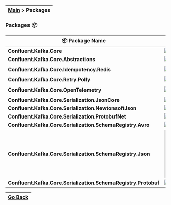 | [Main](/README.md) > Packages |
|-------------------------------|

### Packages :package:

| :package: Package Name                                         | :1234: Version                                                                                                                                                                                           | :arrow_down: Downloads                                                                                                                                                                                      |
|----------------------------------------------------------------|----------------------------------------------------------------------------------------------------------------------------------------------------------------------------------------------------------|-------------------------------------------------------------------------------------------------------------------------------------------------------------------------------------------------------------|
| **Confluent.Kafka.Core**                                       | [![NuGet Version](https://img.shields.io/nuget/v/Confluent.Kafka.Core)](https://www.nuget.org/packages/Confluent.Kafka.Core)                                                                             | [![NuGet Downloads](https://img.shields.io/nuget/dt/Confluent.Kafka.Core)](https://www.nuget.org/packages/Confluent.Kafka.Core)                                                                             |
| **Confluent.Kafka.Core.Abstractions**                          | [![NuGet Version](https://img.shields.io/nuget/v/Confluent.Kafka.Core.Abstractions)](https://www.nuget.org/packages/Confluent.Kafka.Core.Abstractions)                                                   | [![NuGet Downloads](https://img.shields.io/nuget/dt/Confluent.Kafka.Core.Abstractions)](https://www.nuget.org/packages/Confluent.Kafka.Core.Abstractions)                                                   |
|                                                                |                                                                                                                                                                                                          |                                                                                                                                                                                                             |
| **Confluent.Kafka.Core.Idempotency.Redis**                     | [![NuGet Version](https://img.shields.io/nuget/v/Confluent.Kafka.Core.Idempotency.Redis)](https://www.nuget.org/packages/Confluent.Kafka.Core.Idempotency.Redis)                                         | [![NuGet Downloads](https://img.shields.io/nuget/dt/Confluent.Kafka.Core.Idempotency.Redis)](https://www.nuget.org/packages/Confluent.Kafka.Core.Idempotency.Redis)                                         |
|                                                                |                                                                                                                                                                                                          |                                                                                                                                                                                                             |
| **Confluent.Kafka.Core.Retry.Polly**                           | [![NuGet Version](https://img.shields.io/nuget/v/Confluent.Kafka.Core.Retry.Polly)](https://www.nuget.org/packages/Confluent.Kafka.Core.Retry.Polly)                                                     | [![NuGet Downloads](https://img.shields.io/nuget/dt/Confluent.Kafka.Core.Retry.Polly)](https://www.nuget.org/packages/Confluent.Kafka.Core.Retry.Polly)                                                     |
|                                                                |                                                                                                                                                                                                          |                                                                                                                                                                                                             |
| **Confluent.Kafka.Core.OpenTelemetry**                         | [![NuGet Version](https://img.shields.io/nuget/v/Confluent.Kafka.Core.OpenTelemetry)](https://www.nuget.org/packages/Confluent.Kafka.Core.OpenTelemetry)                                                 | [![NuGet Downloads](https://img.shields.io/nuget/dt/Confluent.Kafka.Core.OpenTelemetry)](https://www.nuget.org/packages/Confluent.Kafka.Core.OpenTelemetry)                                                 |
|                                                                |                                                                                                                                                                                                          |                                                                                                                                                                                                             |
| **Confluent.Kafka.Core.Serialization.JsonCore**                | [![NuGet Version](https://img.shields.io/nuget/v/Confluent.Kafka.Core.Serialization.JsonCore)](https://www.nuget.org/packages/Confluent.Kafka.Core.Serialization.JsonCore)                               | [![NuGet Downloads](https://img.shields.io/nuget/dt/Confluent.Kafka.Core.Serialization.JsonCore)](https://www.nuget.org/packages/Confluent.Kafka.Core.Serialization.JsonCore)                               |
| **Confluent.Kafka.Core.Serialization.NewtonsoftJson**          | [![NuGet Version](https://img.shields.io/nuget/v/Confluent.Kafka.Core.Serialization.NewtonsoftJson)](https://www.nuget.org/packages/Confluent.Kafka.Core.Serialization.NewtonsoftJson)                   | [![NuGet Downloads](https://img.shields.io/nuget/dt/Confluent.Kafka.Core.Serialization.NewtonsoftJson)](https://www.nuget.org/packages/Confluent.Kafka.Core.Serialization.NewtonsoftJson)                   |
| **Confluent.Kafka.Core.Serialization.ProtobufNet**             | [![NuGet Version](https://img.shields.io/nuget/v/Confluent.Kafka.Core.Serialization.ProtobufNet)](https://www.nuget.org/packages/Confluent.Kafka.Core.Serialization.ProtobufNet)                         | [![NuGet Downloads](https://img.shields.io/nuget/dt/Confluent.Kafka.Core.Serialization.ProtobufNet)](https://www.nuget.org/packages/Confluent.Kafka.Core.Serialization.ProtobufNet)                         |
| **Confluent.Kafka.Core.Serialization.SchemaRegistry.Avro**     | [![NuGet Version](https://img.shields.io/nuget/v/Confluent.Kafka.Core.Serialization.SchemaRegistry.Avro)](https://www.nuget.org/packages/Confluent.Kafka.Core.Serialization.SchemaRegistry.Avro)         | [![NuGet Downloads](https://img.shields.io/nuget/dt/Confluent.Kafka.Core.Serialization.SchemaRegistry.Avro)](https://www.nuget.org/packages/Confluent.Kafka.Core.Serialization.SchemaRegistry.Avro)         |
| **Confluent.Kafka.Core.Serialization.SchemaRegistry.Json**     | [![NuGet Version](https://img.shields.io/nuget/v/Confluent.Kafka.Core.Serialization.SchemaRegistry.Json)](https://www.nuget.org/packages/Confluent.Kafka.Core.Serialization.SchemaRegistry.Json)         | [![NuGet Downloads](https://img.shields.io/nuget/dt/Confluent.Kafka.Core.Serialization.SchemaRegistry.Json)](https://www.nuget.org/packages/Confluent.Kafka.Core.Serialization.SchemaRegistry.Json)         |
| **Confluent.Kafka.Core.Serialization.SchemaRegistry.Protobuf** | [![NuGet Version](https://img.shields.io/nuget/v/Confluent.Kafka.Core.Serialization.SchemaRegistry.Protobuf)](https://www.nuget.org/packages/Confluent.Kafka.Core.Serialization.SchemaRegistry.Protobuf) | [![NuGet Downloads](https://img.shields.io/nuget/dt/Confluent.Kafka.Core.Serialization.SchemaRegistry.Protobuf)](https://www.nuget.org/packages/Confluent.Kafka.Core.Serialization.SchemaRegistry.Protobuf) |


| [Go Back](/README.md) |
|-----------------------| 